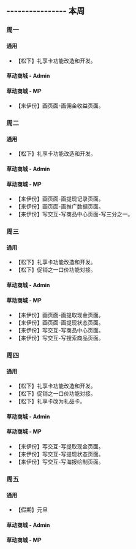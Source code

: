 ## ---------------- 本周

### 周一
#### 通用
* 【松下】礼享卡功能改造和开发。
#### 草动商城 - Admin
#### 草动商城 - MP
* 【来伊份】画页面-画佣金收益页面。

### 周二
#### 通用
* 【松下】礼享卡功能改造和开发。
#### 草动商城 - Admin
#### 草动商城 - MP
* 【来伊份】画页面-画提现记录页面。
* 【来伊份】画页面-画推广数据页面。
* 【来伊份】写交互-写商品中心页面-写三分之一。

### 周三
#### 通用
* 【松下】礼享卡功能改造和开发。
* 【松下】促销之一口价功能对接。
#### 草动商城 - Admin
#### 草动商城 - MP
* 【来伊份】画页面-画提取现金页面。
* 【来伊份】画页面-画提现状态页面。
* 【来伊份】写交互-写商品中心页面。
* 【来伊份】写交互-写搜索商品页面。

### 周四
#### 通用
* 【松下】礼享卡功能改造和开发。
* 【松下】促销之一口价功能对接。
* 【松下】礼享卡改为礼品卡。
#### 草动商城 - Admin
#### 草动商城 - MP
* 【来伊份】写交互-写提取现金页面。
* 【来伊份】写交互-写提现状态页面。
* 【来伊份】写交互-写海报绘制页面。

### 周五
#### 通用
* 【假期】元旦
#### 草动商城 - Admin
#### 草动商城 - MP
